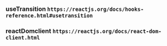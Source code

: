 
###  useTransition  `https://reactjs.org/docs/hooks-reference.html#usetransition` 
###  reactDomclient `https://reactjs.org/docs/react-dom-client.html`

